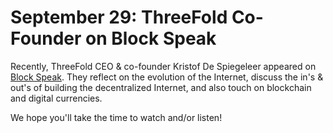 # September 29: ThreeFold Co-Founder on Block Speak

Recently, ThreeFold CEO & co-founder Kristof De Spiegeleer appeared on [Block Speak](https://blockspeak.io/2020/09/11/blockspeak-episode-26-building-the-decentralized-internet/). They reflect on the evolution of the Internet, discuss the in's & out's of building the decentralized Internet, and also touch on blockchain and digital currencies.

We hope you'll take the time to watch and/or listen!
